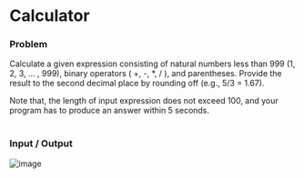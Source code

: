 # Calculator

### Problem
Calculate a given expression consisting of natural numbers less than 999 (1, 2, 3, ... , 999), binary operators ( +, -, *, / ), and parentheses. Provide the result to the second decimal place by rounding off (e.g., 5/3 = 1.67). <br>

Note that, the length of input expression does not exceed 100, and your program has to produce an answer within 5 seconds. <br><br>

### Input / Output
![image](https://user-images.githubusercontent.com/81274632/214030334-241a56af-c740-443f-afe3-c5706722393c.png)
